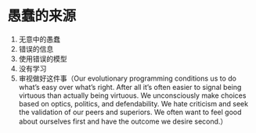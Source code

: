 # 愚蠢的来源

1. 无意中的愚蠢
2. 错误的信息
3. 使用错误的模型
4. 没有学习
5. 审视做好这件事（Our evolutionary programming conditions us to do what’s easy over what’s right. After all it’s often easier to signal being virtuous than actually being virtuous. We unconsciously make choices based on optics, politics, and defendability. We hate criticism and seek the validation of our peers and superiors. We often want to feel good about ourselves first and have the outcome we desire second.）























